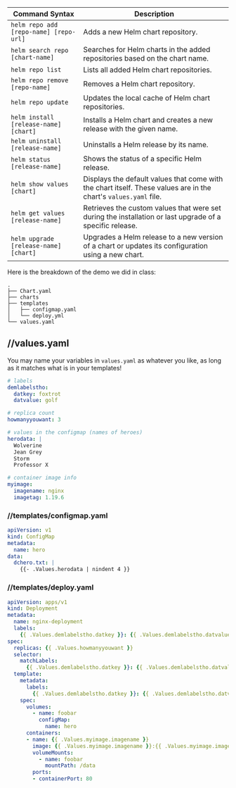 | Command Syntax                           | Description                                                                                                                 |
|------------------------------------------|-----------------------------------------------------------------------------------------------------------------------------|
| `helm repo add [repo-name] [repo-url]`    | Adds a new Helm chart repository.                                                                                           |
| `helm search repo [chart-name]`          | Searches for Helm charts in the added repositories based on the chart name.                                                 |
| `helm repo list`                          | Lists all added Helm chart repositories.                                                                                    |
| `helm repo remove [repo-name]`           | Removes a Helm chart repository.                                                                                            |
| `helm repo update`                        | Updates the local cache of Helm chart repositories.                                                                         |
| `helm install [release-name] [chart]`     | Installs a Helm chart and creates a new release with the given name.                                                        |
| `helm uninstall [release-name]`           | Uninstalls a Helm release by its name.                                                                                      |
| `helm status [release-name]`              | Shows the status of a specific Helm release.                                                                                |
| `helm show values [chart]`                | Displays the default values that come with the chart itself. These values are in the chart's `values.yaml` file.             |
| `helm get values [release-name]`          | Retrieves the custom values that were set during the installation or last upgrade of a specific release.                     |
| `helm upgrade [release-name] [chart]`     | Upgrades a Helm release to a new version of a chart or updates its configuration using a new chart.                         |

Here is the breakdown of the demo we did in class:

```
.
├── Chart.yaml
├── charts
├── templates
│   ├── configmap.yaml
│   └── deploy.yml
└── values.yaml
```

## /<chartname>/values.yaml

You may name your variables in `values.yaml` as whatever you like, as long as it matches what is in your templates!

```yaml
# labels
demlabelstho:
  datkey: foxtrot
  datvalue: golf

# replica count
howmanyyouwant: 3

# values in the configmap (names of heroes)
herodata: |
  Wolverine
  Jean Grey
  Storm
  Professor X

# container image info
myimage:
  imagename: nginx
  imagetag: 1.19.6
```

### /<chartname>/templates/configmap.yaml

```yaml
apiVersion: v1
kind: ConfigMap
metadata:
  name: hero
data:
  dchero.txt: |
    {{- .Values.herodata | nindent 4 }}
```

### /<chartname>/templates/deploy.yaml

```yaml
apiVersion: apps/v1
kind: Deployment
metadata:
  name: nginx-deployment
  labels:
    {{ .Values.demlabelstho.datkey }}: {{ .Values.demlabelstho.datvalue }}
spec:
  replicas: {{ .Values.howmanyyouwant }}
  selector:
    matchLabels:
      {{ .Values.demlabelstho.datkey }}: {{ .Values.demlabelstho.datvalue }}
  template:
    metadata:
      labels:
        {{ .Values.demlabelstho.datkey }}: {{ .Values.demlabelstho.datvalue }}
    spec:
      volumes:
        - name: foobar
          configMap:
            name: hero
      containers:
      - name: {{ .Values.myimage.imagename }}
        image: {{ .Values.myimage.imagename }}:{{ .Values.myimage.imagetag }}
        volumeMounts:
          - name: foobar
            mountPath: /data
        ports:
        - containerPort: 80
```
